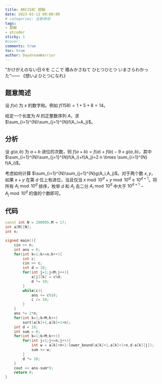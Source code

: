 ```yaml
---
title: ARC158C 题解
date: 2023-03-13 00:00:00
# categories: 全新体验
tags:
- 题解
- atcoder
sticky: 1
#cover:
comments: true
toc: true
author: DaydreamWarrior
---
```


“かけがえのない日々を ここで 積みかさねて ひとつひとつ いまさらわかった”—— 《想いよひとつになれ》

## 题意简述

设 $f(x)$ 为 $x$ 的数字和。例如 $f(158)=1+5+8=14$。

给定一个长度为 $N$ 的正整数序列 $A$，求 $\sum_{i=1}^{N}\sum_{j=1}^{N}f(A_i+A_j)$。

## 分析

设 $g(a,b)$ 为 $a+b$ 进位的次数，则 $f(a+b)=f(a)+f(b)-9 \times g(a,b)$，其中 $\sum_{i=1}^{N}\sum_{j=1}^{N}f(A_i)+f(A_j)=2 n \times \sum_{i=1}^{N} f(A_i)$。

考虑如何计算 $\sum_{i=1}^{N}\sum_{j=1}^{N}g(A_i,A_j)$。对于两个数 $x,y$，如果 $x+y$ 在第 $d$ 位上有进位，当且仅当 $x \bmod 10^d+y \bmod 10^d \geq 10^{d+1}$。将所有 $A_i \bmod 10^d$ 排序，枚举 $d$ 和 $A_j$ 去二分 $A_i \bmod 10^d$ 中大于 $10^{d+1}-A_j \bmod 10^d$ 的值的个数即可。


## 代码
```cpp
const int N = 200005,M = 17;
int a[M][N];
int n;

signed main(){
    cin >> n;
    int ans = 0;
    for(int k=1;k<=n;k++){
        int c;
        cin >> c;
        int d = 10;
        for(int j=1;j<M;j++){
            a[j][k] = c%d;
            d *= 10;
        }
        while(c){
            ans += c%10;
            c /= 10;
        }
    }
    ans *= 2*n;
    for(int k=1;k<M;k++)
        sort(a[k]+1,a[k]+1+n);
    int d = 10;
    int sum = 0;
    for(int k=1;k<M;k++){
        for(int j=1;j<=n;j++){
            int w = a[k]+n+1-lower_bound(a[k]+1,a[k]+1+n,d-a[k][j]);
            sum += w;
        }
        d *= 10;
    }
    cout << ans-sum*9;
    return 0;
}
```
